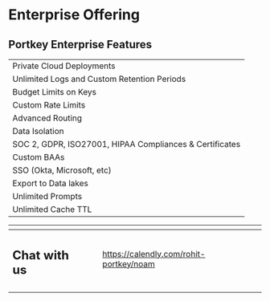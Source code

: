 # Enterprise Offering

## Portkey Enterprise Features

|                                                         |
| ------------------------------------------------------- |
| Private Cloud Deployments                               |
| Unlimited Logs and Custom Retention Periods             |
| Budget Limits on Keys                                   |
| Custom Rate Limits                                      |
| Advanced Routing                                        |
| Data Isolation                                          |
| SOC 2, GDPR, ISO27001, HIPAA Compliances & Certificates |
| Custom BAAs                                             |
| SSO (Okta, Microsoft, etc)                              |
| Export to Data lakes                                    |
| Unlimited Prompts                                       |
| Unlimited Cache TTL                                     |

<table data-view="cards"><thead><tr><th></th><th data-type="content-ref"></th><th data-hidden data-card-target data-type="content-ref"></th></tr></thead><tbody><tr><td><h2>Chat with us</h2></td><td></td><td><a href="https://calendly.com/rohit-portkey/noam">https://calendly.com/rohit-portkey/noam</a></td></tr><tr><td></td><td></td><td></td></tr></tbody></table>
